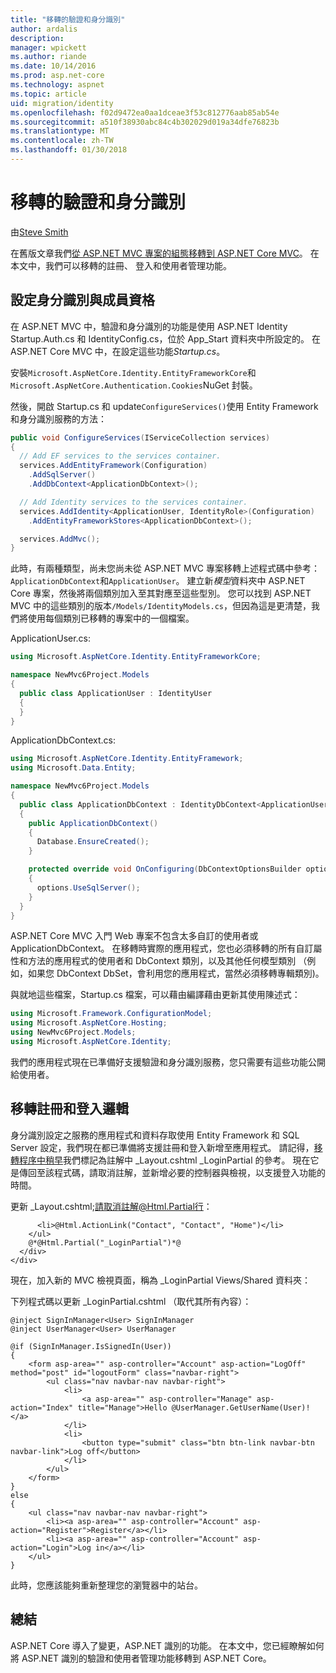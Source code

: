 ```yaml
---
title: "移轉的驗證和身分識別"
author: ardalis
description: 
manager: wpickett
ms.author: riande
ms.date: 10/14/2016
ms.prod: asp.net-core
ms.technology: aspnet
ms.topic: article
uid: migration/identity
ms.openlocfilehash: f02d9472ea0aa1dceae3f53c812776aab85ab54e
ms.sourcegitcommit: a510f38930abc84c4b302029d019a34dfe76823b
ms.translationtype: MT
ms.contentlocale: zh-TW
ms.lasthandoff: 01/30/2018
---
```

# <a name="migrating-authentication-and-identity"></a>移轉的驗證和身分識別

<a name="migration-identity"></a>

由[Steve Smith](https://ardalis.com/)

在舊版文章我們[從 ASP.NET MVC 專案的組態移轉到 ASP.NET Core MVC](configuration.md)。 在本文中，我們可以移轉的註冊、 登入和使用者管理功能。

## <a name="configure-identity-and-membership"></a>設定身分識別與成員資格

在 ASP.NET MVC 中，驗證和身分識別的功能是使用 ASP.NET Identity Startup.Auth.cs 和 IdentityConfig.cs，位於 App_Start 資料夾中所設定的。 在 ASP.NET Core MVC 中，在設定這些功能*Startup.cs*。

安裝`Microsoft.AspNetCore.Identity.EntityFrameworkCore`和`Microsoft.AspNetCore.Authentication.Cookies`NuGet 封裝。

然後，開啟 Startup.cs 和 update`ConfigureServices()`使用 Entity Framework 和身分識別服務的方法：

```csharp
public void ConfigureServices(IServiceCollection services)
{
  // Add EF services to the services container.
  services.AddEntityFramework(Configuration)
    .AddSqlServer()
    .AddDbContext<ApplicationDbContext>();

  // Add Identity services to the services container.
  services.AddIdentity<ApplicationUser, IdentityRole>(Configuration)
    .AddEntityFrameworkStores<ApplicationDbContext>();

  services.AddMvc();
}
```

此時，有兩種類型，尚未您尚未從 ASP.NET MVC 專案移轉上述程式碼中參考：`ApplicationDbContext`和`ApplicationUser`。 建立新*模型*資料夾中 ASP.NET Core 專案，然後將兩個類別加入至其對應至這些型別。 您可以找到 ASP.NET MVC 中的這些類別的版本`/Models/IdentityModels.cs`，但因為這是更清楚，我們將使用每個類別已移轉的專案中的一個檔案。

ApplicationUser.cs:

```csharp
using Microsoft.AspNetCore.Identity.EntityFrameworkCore;

namespace NewMvc6Project.Models
{
  public class ApplicationUser : IdentityUser
  {
  }
}
```

ApplicationDbContext.cs:

```csharp
using Microsoft.AspNetCore.Identity.EntityFramework;
using Microsoft.Data.Entity;

namespace NewMvc6Project.Models
{
  public class ApplicationDbContext : IdentityDbContext<ApplicationUser>
  {
    public ApplicationDbContext()
    {
      Database.EnsureCreated();
    }

    protected override void OnConfiguring(DbContextOptionsBuilder options)
    {
      options.UseSqlServer();
    }
  }
}
```

ASP.NET Core MVC 入門 Web 專案不包含太多自訂的使用者或 ApplicationDbContext。 在移轉時實際的應用程式，您也必須移轉的所有自訂屬性和方法的應用程式的使用者和 DbContext 類別，以及其他任何模型類別 （例如，如果您 DbContext DbSet，會利用您的應用程式<Album>，當然必須移轉專輯類別)。

與就地這些檔案，Startup.cs 檔案，可以藉由編譯藉由更新其使用陳述式：

```csharp
using Microsoft.Framework.ConfigurationModel;
using Microsoft.AspNetCore.Hosting;
using NewMvc6Project.Models;
using Microsoft.AspNetCore.Identity;
```

我們的應用程式現在已準備好支援驗證和身分識別服務，您只需要有這些功能公開給使用者。

## <a name="migrate-registration-and-login-logic"></a>移轉註冊和登入邏輯

身分識別設定之服務的應用程式和資料存取使用 Entity Framework 和 SQL Server 設定，我們現在都已準備將支援註冊和登入新增至應用程式。 請記得，[移轉程序中稍早](mvc.md#migrate-layout-file)我們標記為註解中 _Layout.cshtml _LoginPartial 的參考。 現在它是傳回至該程式碼，請取消註解，並新增必要的控制器與檢視，以支援登入功能的時間。

更新 _Layout.cshtml;請取消註解@Html.Partial行：

```cshtml
      <li>@Html.ActionLink("Contact", "Contact", "Home")</li>
    </ul>
    @*@Html.Partial("_LoginPartial")*@
  </div>
</div>
```

現在，加入新的 MVC 檢視頁面，稱為 _LoginPartial Views/Shared 資料夾：

下列程式碼以更新 _LoginPartial.cshtml （取代其所有內容）：

```cshtml
@inject SignInManager<User> SignInManager
@inject UserManager<User> UserManager

@if (SignInManager.IsSignedIn(User))
{
    <form asp-area="" asp-controller="Account" asp-action="LogOff" method="post" id="logoutForm" class="navbar-right">
        <ul class="nav navbar-nav navbar-right">
            <li>
                <a asp-area="" asp-controller="Manage" asp-action="Index" title="Manage">Hello @UserManager.GetUserName(User)!</a>
            </li>
            <li>
                <button type="submit" class="btn btn-link navbar-btn navbar-link">Log off</button>
            </li>
        </ul>
    </form>
}
else
{
    <ul class="nav navbar-nav navbar-right">
        <li><a asp-area="" asp-controller="Account" asp-action="Register">Register</a></li>
        <li><a asp-area="" asp-controller="Account" asp-action="Login">Log in</a></li>
    </ul>
}
```

此時，您應該能夠重新整理您的瀏覽器中的站台。

## <a name="summary"></a>總結

ASP.NET Core 導入了變更，ASP.NET 識別的功能。 在本文中，您已經瞭解如何將 ASP.NET 識別的驗證和使用者管理功能移轉到 ASP.NET Core。
